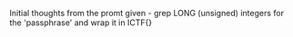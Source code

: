 Initial thoughts from the promt given - grep LONG (unsigned) integers for the 'passphrase' and wrap it in ICTF{}
